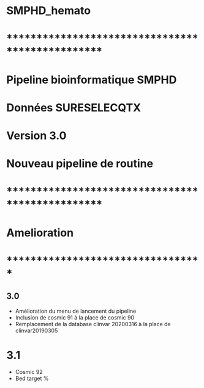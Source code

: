 # SMPHD_hemato
# ************************************************
#  Pipeline bioinformatique SMPHD                 
#	Données SURESELECQTX                  
#    Version 3.0 
# Nouveau pipeline de routine 
# ************************************************
# Amelioration
# *********************************
## 3.0
- Amélioration du menu de lancement du pipeline
- Inclusion de cosmic 91 à la place de cosmic 90
- Remplacement de la database clinvar 20200316 à la place de clinvar20190305
# 3.1
- Cosmic 92
- Bed target %
